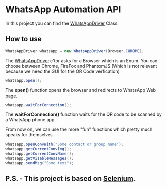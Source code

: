 [1]: ../master/src/main/java/utilities/WhatsAppDriver.java

WhatsApp Automation API
======
In this project you can find the [WhatsAppDriver][1] Class.

How to use
------
```java
WhatsAppDriver whatsapp = new WhatsAppDriver(Browser.CHROME);
```
The [WhatsAppDriver][1] c'tor asks for a Browser which is an Enum. You can choose between Chrome, FireFox and PhantomJS (Which is not relevant because we need the GUI for the QR Code verfication)

```java
whatsapp.open();
```
The **open()** function opens the browser and redirects to WhatsApp Web page.

```java
whatsapp.waitForConnection();
```
The **waitForConnection()** function waits for the QR code to be scanned by a WhatsApp phone app.

From now on, we can use the more "fun" functions which pretty much speaks for themselves.
```java
whatsapp.openConvWith("Some contact or group name");
whatsapp.getCurrentConvImg();
whatsapp.getCurrentConvName();
whatsapp.getVisableMessages();
whatsapp.sendMsg("Some text");
```

## P.S. - This project is based on [Selenium](http://www.seleniumhq.org/).

